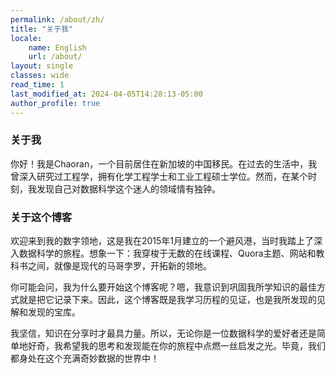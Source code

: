 ```yaml
---
permalink: /about/zh/
title: "关于我"
locale:
    name: English
    url: /about/
layout: single
classes: wide
read_time: 1
last_modified_at: 2024-04-05T14:28:13-05:00
author_profile: true
---
```


### 关于我

你好！我是Chaoran，一个目前居住在新加坡的中国移民。在过去的生活中，我曾深入研究过工程学，拥有化学工程学士和工业工程硕士学位。然而，在某个时刻，我发现自己对数据科学这个迷人的领域情有独钟。

### 关于这个博客

欢迎来到我的数字领地，这是我在2015年1月建立的一个避风港，当时我踏上了深入数据科学的旅程。想象一下：我穿梭于无数的在线课程、Quora主题、网站和教科书之间，就像是现代的马哥孛罗，开拓新的领地。

你可能会问，我为什么要开始这个博客呢？嗯，我意识到巩固我所学知识的最佳方式就是把它记录下来。因此，这个博客既是我学习历程的见证，也是我所发现的见解和发现的宝库。

我坚信，知识在分享时才最具力量。所以，无论你是一位数据科学的爱好者还是简单地好奇，我希望我的思考和发现能在你的旅程中点燃一丝启发之光。毕竟，我们都身处在这个充满奇妙数据的世界中！
